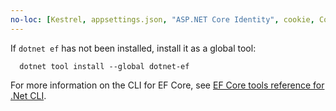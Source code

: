 ```yaml
---
no-loc: [Kestrel, appsettings.json, "ASP.NET Core Identity", cookie, Cookie, Blazor, "Blazor Server", "Blazor WebAssembly", "Identity", "Let's Encrypt", Razor, SignalR]
---
```

If `dotnet ef` has not been installed, install it as a global tool:

```dotnetcli
  dotnet tool install --global dotnet-ef
```

For more information on the CLI for EF Core, see [EF Core tools reference for .Net CLI](/ef/core/miscellaneous/cli/dotnet).